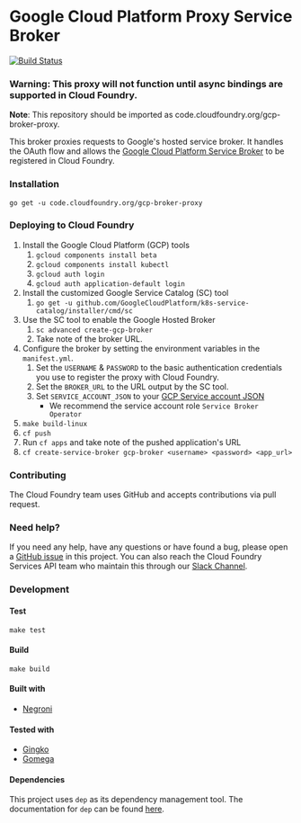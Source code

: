 # Google Cloud Platform Proxy Service Broker
[![Build Status](https://travis-ci.org/cloudfoundry-incubator/gcp-broker-proxy.svg?branch=master)](https://travis-ci.org/cloudfoundry-incubator/gcp-broker-proxy)

### Warning: This proxy will not function until async bindings are supported in Cloud Foundry.

**Note**: This repository should be imported as code.cloudfoundry.org/gcp-broker-proxy.


This broker proxies requests to Google's hosted service broker. It handles the OAuth flow and allows the
[Google Cloud Platform Service Broker](https://cloud.google.com/kubernetes-engine/docs/concepts/add-on/service-broker)
to be registered in Cloud Foundry.

### Installation
```
go get -u code.cloudfoundry.org/gcp-broker-proxy
```

### Deploying to Cloud Foundry
1. Install the Google Cloud Platform (GCP) tools
   1. `gcloud components install beta`
   1. `gcloud components install kubectl`
   1. `gcloud auth login`
   1. `gcloud auth application-default login`
1. Install the customized Google Service Catalog (SC) tool
   1. `go get -u github.com/GoogleCloudPlatform/k8s-service-catalog/installer/cmd/sc`
1. Use the SC tool to enable the Google Hosted Broker
   1. `sc advanced create-gcp-broker`
   1. Take note of the broker URL.
1. Configure the broker by setting the environment variables in the `manifest.yml`.
   1. Set the `USERNAME` & `PASSWORD` to the basic authentication credentials you use to register the proxy with Cloud Foundry.
   1. Set the `BROKER_URL` to the URL output by the SC tool.
   1. Set `SERVICE_ACCOUNT_JSON` to your [GCP Service account JSON](https://developers.google.com/identity/protocols/OAuth2ServiceAccount)
      - We recommend the service account role `Service Broker Operator`
1. `make build-linux`
1. `cf push`
1. Run `cf apps` and take note of the pushed application's URL
1. `cf create-service-broker gcp-broker <username> <password> <app_url>`

### Contributing
The Cloud Foundry team uses GitHub and accepts contributions via pull request.

### Need help?
If you need any help, have any questions or have found a bug, please open a [GitHub issue](https://github.com/cloudfoundry-incubator/gcp-broker-proxy/issues) in this project.
You can also reach the Cloud Foundry Services API team who maintain this through our [Slack Channel](https://cloudfoundry.slack.com/messages/C5WH3RDLZ).


### Development

#### Test
```
make test
```

#### Build
```
make build
```

#### Built with

* [Negroni](https://github.com/urfave/negroni)

#### Tested with

* [Gingko](https://github.com/onsi/ginkgo)
* [Gomega](https://github.com/onsi/gomega)

#### Dependencies 

This project uses `dep` as its dependency management tool. The documentation for `dep` can be found [here](https://golang.github.io/dep/docs/daily-dep.html).

